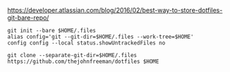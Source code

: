 https://developer.atlassian.com/blog/2016/02/best-way-to-store-dotfiles-git-bare-repo/

```
git init --bare $HOME/.files
alias config='git --git-dir=$HOME/.files --work-tree=$HOME'
config config --local status.showUntrackedFiles no
```

```
git clone --separate-git-dir=$HOME/.files https://github.com/thejohnfreeman/dotfiles $HOME
```

